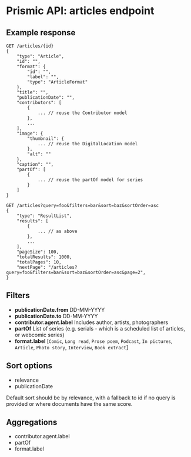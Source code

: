 # Prismic API: articles endpoint

## Example response

```
GET /articles/{id}
{
    "type": "Article",
    "id": "",
    "format": {
        "id": "",
        "label": "",
        "type": "ArticleFormat"
    },
    "title": "",
    "publicationDate": "",
    "contributors": [
        {
            ... // reuse the Contributor model
        },
        ...
    ],
    "image": {
        "thumbnail": {
            ... // reuse the DigitalLocation model
        },
        "alt": ""
    },
    "caption": "",
    "partOf": [
        {
            ... // reuse the partOf model for series
        }
    ]
}
```

```
GET /articles?query=foo&filters=bar&sort=baz&sortOrder=asc
{
    "type": "ResultList",
    "results": [
        {
            ... // as above
        },
        ...
    ],
    "pageSize": 100,
    "totalResults": 1000,
    "totalPages": 10,
    "nextPage": "/articles?query=foo&filters=bar&sort=baz&sortOrder=asc&page=2",
}
```

## Filters

- **publicationDate.from**
  DD-MM-YYYY
- **publicationDate.to**
  DD-MM-YYYY
- **contributor.agent.label**
  Includes author, artists, photographers
- **partOf**
  List of series (e.g. serials - which is a scheduled list of articles, or webcomic series)
- **format.label**
  [`Comic`, `Long read`, `Prose poem`, `Podcast`, `In pictures`, `Article`, `Photo story`, `Interview`, `Book extract`]

## Sort options

- relevance
- publicationDate

Default sort should be by relevance, with a fallback to id if no query is provided or where documents have the same score.

## Aggregations

- contributor.agent.label
- partOf
- format.label
